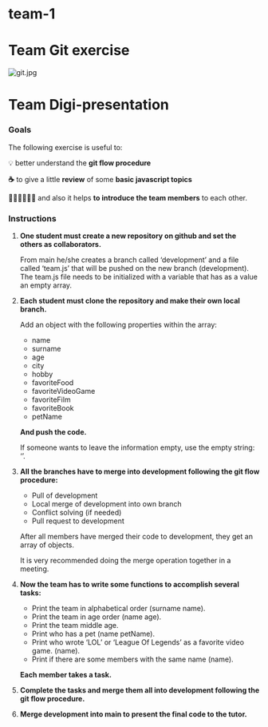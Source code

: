 # team-1
 # Team Git exercise

![git.jpg](https://s3-us-west-2.amazonaws.com/secure.notion-static.com/dc2752ba-4f43-4430-9d4d-62f156a4ce84/git.jpg)

# **Team Digi-presentation**

### **Goals**

The following exercise is useful to:

💡 better understand the **git flow procedure** 

**☕** to give a little **review** of some **basic javascript topics** 

🧑‍🔧🧑‍🔧🧑‍🔧 and also it helps **to introduce the team members** to each other.

### **Instructions**

1. **One student must create a new repository on github and set the others as collaborators.** 
    
    From main he/she creates a branch called ‘development’ and a file called ‘team.js’ that will be pushed on the new branch (development). The team.js file needs to be initialized with a variable that has as a value an empty array.
    
2. **Each student must clone the repository and make their own local branch.**
    
    Add an object with the following properties within the array:
    
    - name
    - surname
    - age
    - city
    - hobby
    - favoriteFood
    - favoriteVideoGame
    - favoriteFilm
    - favoriteBook
    - petName
    
    **And push the code.**
    
    If someone wants to leave the information empty, use the empty string: ‘’.
    
3. **All the branches have to merge into development following the git flow procedure:**
    - Pull of development
    - Local merge of development into own branch
    - Conflict solving (if needed)
    - Pull request to development
    
    After all members have merged their code to development, they get an array of objects.
    
    It is very recommended doing the merge operation together in a meeting.
    
4. **Now the team has to write some functions to accomplish several tasks:**
    - Print the team in alphabetical order (surname name).
    - Print the team in age order (name age).
    - Print the team middle age.
    - Print who has a pet (name petName).
    - Print who wrote ‘LOL’ or ‘League Of Legends’ as a favorite video game. (name).
    - Print if there are some members with the same name (name).
    
    **Each member takes a task.**
    
5. **Complete the tasks and merge them all into development following the git flow procedure.**
    
    
6. **Merge development into main to present the final code to the tutor.**
